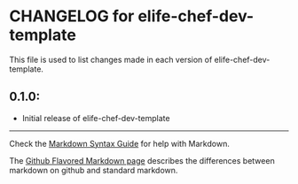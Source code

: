 # CHANGELOG for elife-chef-dev-template

This file is used to list changes made in each version of elife-chef-dev-template.

## 0.1.0:

* Initial release of elife-chef-dev-template

- - -
Check the [Markdown Syntax Guide](http://daringfireball.net/projects/markdown/syntax) for help with Markdown.

The [Github Flavored Markdown page](http://github.github.com/github-flavored-markdown/) describes the differences between markdown on github and standard markdown.
